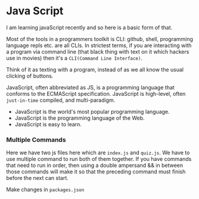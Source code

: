 # Java Script

I am learning javaScript recently and so here is a basic form of that.

Most of the tools in a programmers toolkit is CLI: github, shell, programming language repls etc. are all CLIs. In strictest terms, if you are interacting with a program via command line (that black thing with text on it which hackers use in movies) then it's a `CLI(Command Line Interface)`.

Think of it as texting with a program, instead of as we all know the usual clicking of buttons.

JavaScript, often abbreviated as JS, is a programming language that conforms to the ECMAScript specification. JavaScript is high-level, often `just-in-time` compiled, and multi-paradigm.
- JavaScript is the world's most popular programming language.
- JavaScript is the programming language of the Web.
- JavaScript is easy to learn.


### Multiple Commands

Here we have two js files here which are `index.js` and `quiz.js`. We have to use multiple command to run both of them together.
If you have commands that need to run in order, then using a double ampersand  &&  in between those commands will make it so that the preceding command must finish before the next can start.

Make changes in `packages.json`
